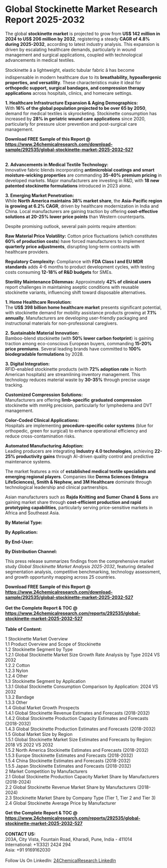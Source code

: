 <h1>Global Stockinette Market Research Report 2025-2032</h1><p>The global <strong>stockinette market</strong> is projected to grow from <strong>US$ 142 million in 2024 to US$ 206 million by 2032</strong>, registering a steady <strong>CAGR of 4.8% during 2025-2032</strong>, according to latest industry analysis. This expansion is driven by escalating healthcare demands, particularly in wound management and surgical applications, coupled with technological advancements in medical textiles.</p><p>Stockinette â a lightweight, elastic tubular fabric â has become indispensable in modern healthcare due to its <strong>breathability, hypoallergenic properties, and versatility</strong>. These characteristics make it ideal for <strong>orthopedic support, surgical bandages, and compression therapy applications</strong> across hospitals, clinics, and homecare settings.</p><p><strong>1. Healthcare Infrastructure Expansion &amp; Aging Demographics:</strong><br>
With <strong>16% of the global population projected to be over 65 by 2050</strong>, demand for medical textiles is skyrocketing. Stockinette consumption has increased by <strong>28% in geriatric wound care applications</strong> since 2020, particularly for pressure ulcer prevention and post-surgical care management.</p><div><b>Download FREE Sample of this Report @ 
            <a href="https://www.24chemicalresearch.com/download-sample/292535/global-stockinette-market-2025-2032-527">
            https://www.24chemicalresearch.com/download-sample/292535/global-stockinette-market-2025-2032-527</a></b></div><br><p><strong>2. Advancements in Medical Textile Technology:</strong><br>
Innovative fabric blends incorporating <strong>antimicrobial coatings and smart moisture-wicking properties</strong> are commanding <strong>35-40% premium pricing</strong> in developed markets. Major manufacturers are investing in R&amp;D, with <strong>18 new patented stockinette formulations</strong> introduced in 2023 alone.</p><p><strong>3. Emerging Market Penetration:</strong><br>
While <strong>North America maintains 38% market share</strong>, the <strong>Asia-Pacific region is growing at 6.2% CAGR</strong>, driven by healthcare modernization in India and China. Local manufacturers are gaining traction by offering <strong>cost-effective solutions at 20-25% lower price points</strong> than Western counterparts.</p><p>Despite promising outlook, several pain points require attention:</p><p><strong>Raw Material Price Volatility:</strong> Cotton price fluctuations (which constitutes <strong>60% of production costs</strong>) have forced manufacturers to implement <strong>quarterly price adjustments</strong>, disrupting long-term contracts with healthcare providers.</p><p><strong>Regulatory Complexity:</strong> Compliance with <strong>FDA Class I and EU MDR standards</strong> adds 4-6 months to product development cycles, with testing costs consuming <strong>12-18% of R&amp;D budgets</strong> for SMEs.</p><p><strong>Sterility Maintenance Dilemmas:</strong> Approximately <strong>42% of clinical users</strong> report challenges in maintaining aseptic conditions with reusable stockinette variants, influencing shift toward disposable alternatives.</p><p><strong>1. Home Healthcare Revolution:</strong><br>
The <strong>US$ 398 billion home healthcare market</strong> presents significant potential, with stockinette demand for mobility assistance products growing at <strong>7.1% annually</strong>. Manufacturers are developing user-friendly packaging and instructional materials for non-professional caregivers.</p><p><strong>2. Sustainable Material Innovation:</strong><br>
Bamboo-blend stockinette (with <strong>50% lower carbon footprint</strong>) is gaining traction among eco-conscious European buyers, commanding <strong>15-20% price premiums</strong>. Several leading brands have committed to <strong>100% biodegradable formulations</strong> by 2028.</p><p><strong>3. Digital Integration:</strong><br>
RFID-enabled stockinette products (with <strong>72% adoption rate</strong> in North American hospitals) are streamlining inventory management. This technology reduces material waste by <strong>30-35%</strong> through precise usage tracking.</p><p><strong>Customized Compression Solutions:</strong><br>
    Manufacturers are offering <strong>limb-specific graduated compression</strong> stockinette with mmHg precision, particularly for lymphedema and DVT management.</p><p><strong>Color-Coded Clinical Applications:</strong><br>
    Hospitals are implementing <strong>procedure-specific color systems</strong> (blue for orthopedic, green for surgical) to enhance operational efficiency and reduce cross-contamination risks.</p><p><strong>Automated Manufacturing Adoption:</strong><br>
    Leading producers are integrating <strong>Industry 4.0 technologies</strong>, achieving <strong>22-25% productivity gains</strong> through AI-driven quality control and predictive maintenance systems.</p><p>The market features a mix of <strong>established medical textile specialists and emerging regional players</strong>. Companies like <strong>Derma Sciences (Integra LifeSciences), Smith &amp; Nephew, and 3M Healthcare</strong> dominate through technological leadership and clinical partnerships.</p><p>Asian manufacturers such as <strong>Rajda Knitting and Sumer Chand &amp; Sons</strong> are gaining market share through <strong>cost-efficient production and rapid prototyping capabilities</strong>, particularly serving price-sensitive markets in Africa and Southeast Asia.</p><p><strong>By Material Type:</strong></p><p><strong>By Application:</strong></p><p><strong>By End-User:</strong></p><p><strong>By Distribution Channel:</strong></p><p>This press release summarizes findings from the comprehensive market study <em>Global Stockinette Market Analysis 2025-2032</em>, featuring detailed segmentation analysis, competitive benchmarking, technology assessment, and growth opportunity mapping across 25 countries.</p><div><b>Download FREE Sample of this Report @ 
            <a href="https://www.24chemicalresearch.com/download-sample/292535/global-stockinette-market-2025-2032-527">
            https://www.24chemicalresearch.com/download-sample/292535/global-stockinette-market-2025-2032-527</a></b></div><br><div><b>Get the Complete Report & TOC @ 
            <a href="https://www.24chemicalresearch.com/reports/292535/global-stockinette-market-2025-2032-527">
            https://www.24chemicalresearch.com/reports/292535/global-stockinette-market-2025-2032-527</a></b></div><br>
            <b>Table of Content:</b><p>1 Stockinette Market Overview<br />
    1.1 Product Overview and Scope of Stockinette<br />
    1.2 Stockinette Segment by Type<br />
        1.2.1 Global Stockinette Market Size Growth Rate Analysis by Type 2024 VS 2032<br />
        1.2.2 Cotton<br />
        1.2.3 Nylon<br />
        1.2.4 Other<br />
    1.3 Stockinette Segment by Application<br />
        1.3.1 Global Stockinette Consumption Comparison by Application: 2024 VS 2032<br />
        1.3.2 Bandage<br />
        1.3.3 Other<br />
    1.4 Global Market Growth Prospects<br />
        1.4.1 Global Stockinette Revenue Estimates and Forecasts (2018-2032)<br />
        1.4.2 Global Stockinette Production Capacity Estimates and Forecasts (2018-2032)<br />
        1.4.3 Global Stockinette Production Estimates and Forecasts (2018-2032)<br />
    1.5 Global Market Size by Region<br />
        1.5.1 Global Stockinette Market Size Estimates and Forecasts by Region: 2018 VS 2022 VS 2032<br />
        1.5.2 North America Stockinette Estimates and Forecasts (2018-2032)<br />
        1.5.3 Europe Stockinette Estimates and Forecasts (2018-2032)<br />
        1.5.4 China Stockinette Estimates and Forecasts (2018-2032)<br />
        1.5.5 Japan Stockinette Estimates and Forecasts (2018-2032)<br />
2 Market Competition by Manufacturers<br />
    2.1 Global Stockinette Production Capacity Market Share by Manufacturers (2018-2024)<br />
    2.2 Global Stockinette Revenue Market Share by Manufacturers (2018-2024)<br />
    2.3 Stockinette Market Share by Company Type (Tier 1, Tier 2 and Tier 3)<br />
    2.4 Global Stockinette Average Price by Manufacturer</p><div><b>Get the Complete Report & TOC @ 
            <a href="https://www.24chemicalresearch.com/reports/292535/global-stockinette-market-2025-2032-527">
            https://www.24chemicalresearch.com/reports/292535/global-stockinette-market-2025-2032-527</a></b></div><br><b>CONTACT US:</b><br>
            203A, City Vista, Fountain Road, Kharadi, Pune, India - 411014<br>
            International: +1(332) 2424 294<br>
            Asia: +91 9169162030 <br><br>
            Follow Us On LinkedIn: <a href="https://www.linkedin.com/company/24chemicalresearch/">24ChemicalResearch LinkedIn</a>